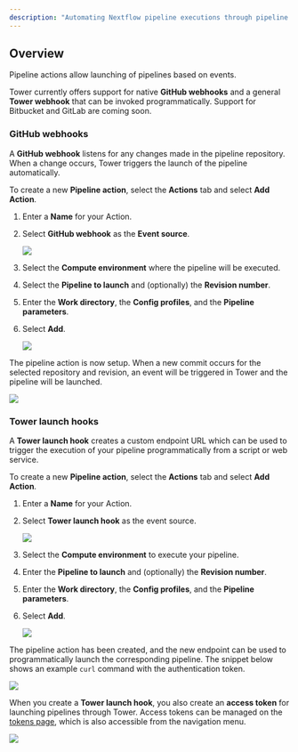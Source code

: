 ```yaml
---
description: "Automating Nextflow pipeline executions through pipeline actions and webhooks with Nextflow Tower."
---
```


## Overview

Pipeline actions allow launching of pipelines based on events.

Tower currently offers support for native **GitHub webhooks** and a general **Tower webhook** that can be invoked programmatically. Support for Bitbucket and GitLab are coming soon.

### GitHub webhooks

A **GitHub webhook** listens for any changes made in the pipeline repository. When a change occurs, Tower triggers the launch of the pipeline automatically.

To create a new **Pipeline action**, select the **Actions** tab and select **Add Action**.

1. Enter a **Name** for your Action.

2. Select **GitHub webhook** as the **Event source**.

   ![](_images/actions_githook.png)

3. Select the **Compute environment** where the pipeline will be executed.

4. Select the **Pipeline to launch** and (optionally) the **Revision number**.

5. Enter the **Work directory**, the **Config profiles**, and the **Pipeline parameters**.

6. Select **Add**.

   ![](_images/actions_params.png)

The pipeline action is now setup. When a new commit occurs for the selected repository and revision, an event will be triggered in Tower and the pipeline will be launched.

![](_images/actions_created.png)

### Tower launch hooks

A **Tower launch hook** creates a custom endpoint URL which can be used to trigger the execution of your pipeline programmatically from a script or web service.

To create a new **Pipeline action**, select the **Actions** tab and select **Add Action**.

1. Enter a **Name** for your Action.

2. Select **Tower launch hook** as the event source.

   ![](_images/actions_tower_hook.png)

3. Select the **Compute environment** to execute your pipeline.

4. Enter the **Pipeline to launch** and (optionally) the **Revision number**.

5. Enter the **Work directory**, the **Config profiles**, and the **Pipeline parameters**.

6. Select **Add**.

   ![](_images/actions_tower_hook_params.png)

The pipeline action has been created, and the new endpoint can be used to programmatically launch the corresponding pipeline. The snippet below shows an example `curl` command with the authentication token.

![](_images/actions_endpoint.png)

When you create a **Tower launch hook**, you also create an **access token** for launching pipelines through Tower. Access tokens can be managed on the [tokens page](https://tower.nf/tokens), which is also accessible from the navigation menu.

![](_images/actions_new_token.png)
